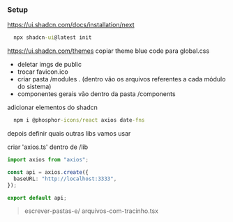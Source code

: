 ### Setup

https://ui.shadcn.com/docs/installation/next

```cmd
  npx shadcn-ui@latest init
```

https://ui.shadcn.com/themes
copiar theme blue code para global.css

- deletar imgs de public
- trocar favicon.ico
- criar pasta /modules
  . (dentro vão os arquivos referentes a cada módulo do sistema)
- componentes gerais vão dentro da pasta /components

adicionar elementos do shadcn

```cmd
  npm i @phosphor-icons/react axios date-fns
```

depois definir quais outras libs vamos usar

criar 'axios.ts' dentro de /lib

```ts
import axios from "axios";

const api = axios.create({
  baseURL: "http://localhost:3333",
});

export default api;
```

> escrever-pastas-e/ arquivos-com-tracinho.tsx
